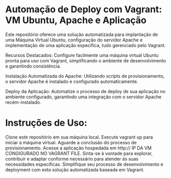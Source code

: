 # Automação de Deploy com Vagrant: VM Ubuntu, Apache e Aplicação

Este repositório oferece uma solução automatizada para implantação de uma Máquina Virtual Ubuntu, configuração do servidor Apache e implementação de uma aplicação específica, tudo gerenciado pelo Vagrant.

 Recursos Destacados:
Configure facilmente uma máquina virtual Ubuntu pronta para uso com Vagrant, simplificando o ambiente de desenvolvimento e garantindo consistência.

 Instalação Automatizada do Apache: Utilizando scripts de provisionamento, o servidor Apache é instalado e configurado automaticamente.

 Deploy da Aplicação: Automatize o processo de deploy de sua aplicação no ambiente configurado, garantindo uma integração com o servidor Apache recém-instalado.

# Instruções de Uso:
Clone este repositório em sua máquina local.
Execute vagrant up para iniciar a máquina virtual.
Aguarde a conclusão do processo de provisionamento.
Acesse a aplicação hospedada em http:// IP DA VM CONGIGURADO NO VAGRANT FILE.
Sinta-se à vontade para explorar, contribuir e adaptar conforme necessário para atender às suas necessidades específicas. Simplifique seu processo de desenvolvimento e deployment com esta solução automatizada baseada em Vagrant.